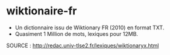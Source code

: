 # wiktionaire-fr

* Un dictionnaire issu de Wiktionary FR (2010) en format TXT.
* Quasiment 1 Million de mots, lexiques pour 12MB.

SOURCE : http://redac.univ-tlse2.fr/lexiques/wiktionaryx.html